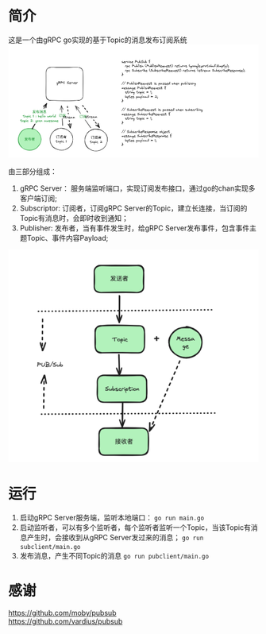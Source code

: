 # 简介
这是一个由gRPC go实现的基于Topic的消息发布订阅系统
![img.png](./docs/img.png)

由三部分组成：

1. gRPC Server： 服务端监听端口，实现订阅发布接口，通过go的chan实现多客户端订阅;
2. Subscriptor: 订阅者，订阅gRPC Server的Topic，建立长连接，当订阅的Topic有消息时，会即时收到通知；
3. Publisher: 发布者，当有事件发生时，给gRPC Server发布事件，包含事件主题Topic、事件内容Payload;

![pubsub.png](./docs/pubsub.png)


# 运行
1. 启动gRPC Server服务端，监听本地端口：
   `go run main.go`
2. 启动监听者，可以有多个监听者，每个监听者监听一个Topic，当该Topic有消息产生时，会接收到从gRPC Server发过来的消息；
  `go run subclient/main.go`
3. 发布消息，产生不同Topic的消息
  `go run pubclient/main.go`

# 感谢

https://github.com/moby/pubsub  
https://github.com/vardius/pubsub